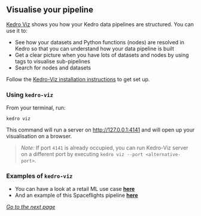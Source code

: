 
## Visualise your pipeline

[Kedro Viz](https://github.com/quantumblacklabs/kedro-viz) shows you how your Kedro data pipelines are structured. You can use it to:

 - See how your datasets and Python functions (nodes) are resolved in Kedro so that you can understand how your data pipeline is built
 - Get a clear picture when you have lots of datasets and nodes by using tags to visualise sub-pipelines
 - Search for nodes and datasets

Follow the [Kedro-Viz installation instructions](https://kedro.readthedocs.io/en/stable/03_tutorial/06_visualise_pipeline.html) to get set up.
### Using `kedro-viz`

From your terminal, run:

```
kedro viz
```

This command will run a server on http://127.0.0.1:4141 and will open up your visualisation on a browser.

> *Note:* If port `4141` is already occupied, you can run Kedro-Viz server on a different port by executing `kedro viz --port <alternative-port>`.

### Examples of `kedro-viz`

 - You can have a look at a retail ML use case [**here**](https://quantumblacklabs.github.io/kedro-viz/)
 - And an example of this Spaceflights pipeline [**here**](https://medium.com/@QuantumBlack/demystifying-machine-learning-complexity-through-visualisation-11a9d73db3c5)

_[Go to the next page](./08_transformers.md)_

